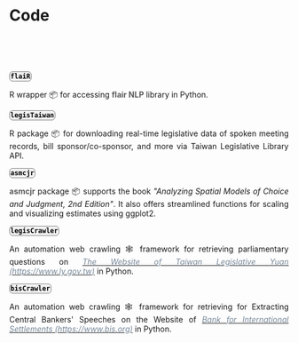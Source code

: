 # Code


<br> <br> <br> 


<style>
/* body {
    font-family: -apple-system, BlinkMacSystemFont, 'Segoe UI', Roboto, Oxygen, Ubuntu, Cantarell, 'Open Sans', 'Helvetica Neue', sans-serif;
    
} */


.bottom-link {
    display: inline-block;
    padding: 1px 1px;
    background-color: #f2f2f2;
    color: #000;
    text-decoration: none;
    border-radius: 6px; /* This makes the link round */
    transition: background-color 0.9s;
    border: 1.8px solid grey; /* This adds a grey frame around the link */
}

.bottom-link:hover {
    background-color: #ddd;
}
</style>



<div style="text-align: center">


<div style="text-align: justify">



<div style="text-align: justify">

<a href="https://davidycliao.github.io/flaiR/" class="bottom-link"  target="_blank">__`flaiR`__</a>  

R wrapper 📦 for accessing <span style="color:#5a5a5a">**flair NLP**</span> library in Python.
</div>


<a href="https://davidycliao.github.io/legisTaiwan/" class="bottom-link"  target="_blank">__`legisTaiwan`__</a>  

R package 📦 for downloading real-time legislative data of spoken meeting records, bill sponsor/co-sponsor, and more via Taiwan Legislative Library API.
</div>




<div style="text-align: justify">

<a href="https://uniofessex.github.io/asmcjr/" class="bottom-link"  target="_blank">__`asmcjr`__</a> 

<span style="color:#5a5a5a">**asmcjr**</span> package 📦 supports the book _"Analyzing Spatial Models of Choice and Judgment, 2nd Edition"_. It also offers streamlined functions for scaling and visualizing estimates using ggplot2.

</div>



<div style="text-align: justify">



<a href="https://davidycliao.github.io/legisCrawler" class="bottom-link"  target="_blank">__`legisCrawler`__</a>

An automation web crawling 🕸️ framework for retrieving parliamentary questions on  [<span style="color:#778899">*The Website of Taiwan Legislative Yuan (https://www.ly.gov.tw)*</span>](https://lis.ly.gov.tw/) in Python.
 


<div style="text-align: justify">


<a href="https://github.com/davidycliao/bisCrawler" class="bottom-link"  target="_blank">__`bisCrawler`__</a>

An automation web crawling 🕸️ framework for retrieving for Extracting Central Bankers' Speeches on the Website of [<span style="color:#778899">*Bank for International Settlements (https://www.bis.org)*</span>](https://www.bis.org) in Python.


<br> <br> 
